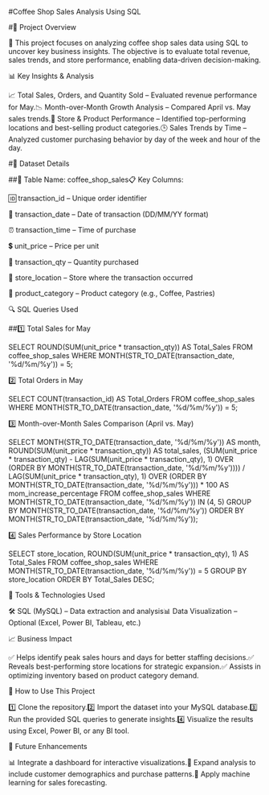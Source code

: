  #Coffee Shop Sales Analysis Using SQL

#📌 Project Overview

🚀 This project focuses on analyzing coffee shop sales data using SQL to uncover key business insights. The objective is to evaluate total revenue, sales trends, and store performance, enabling data-driven decision-making.

📊 Key Insights & Analysis

📈 Total Sales, Orders, and Quantity Sold – Evaluated revenue performance for May.📉 Month-over-Month Growth Analysis – Compared April vs. May sales trends.🏪 Store & Product Performance – Identified top-performing locations and best-selling product categories.🕒 Sales Trends by Time – Analyzed customer purchasing behavior by day of the week and hour of the day.

#📂 Dataset Details

##📌 Table Name: coffee_shop_sales📋 Key Columns:

🆔 transaction_id – Unique order identifier

📅 transaction_date – Date of transaction (DD/MM/YY format)

⏰ transaction_time – Time of purchase

💲 unit_price – Price per unit

🛒 transaction_qty – Quantity purchased

🏬 store_location – Store where the transaction occurred

🍩 product_category – Product category (e.g., Coffee, Pastries)

🔍 SQL Queries Used

##1️⃣ Total Sales for May

SELECT ROUND(SUM(unit_price * transaction_qty)) AS Total_Sales
FROM coffee_shop_sales
WHERE MONTH(STR_TO_DATE(transaction_date, '%d/%m/%y')) = 5;

2️⃣ Total Orders in May

SELECT COUNT(transaction_id) AS Total_Orders
FROM coffee_shop_sales
WHERE MONTH(STR_TO_DATE(transaction_date, '%d/%m/%y')) = 5;

3️⃣ Month-over-Month Sales Comparison (April vs. May)

SELECT
    MONTH(STR_TO_DATE(transaction_date, '%d/%m/%y')) AS month,
    ROUND(SUM(unit_price * transaction_qty)) AS total_sales,
    (SUM(unit_price * transaction_qty) - LAG(SUM(unit_price * transaction_qty), 1)
    OVER (ORDER BY MONTH(STR_TO_DATE(transaction_date, '%d/%m/%y'))))
    / LAG(SUM(unit_price * transaction_qty), 1)
    OVER (ORDER BY MONTH(STR_TO_DATE(transaction_date, '%d/%m/%y'))) * 100 AS mom_increase_percentage
FROM
    coffee_shop_sales
WHERE
    MONTH(STR_TO_DATE(transaction_date, '%d/%m/%y')) IN (4, 5)
GROUP BY
    MONTH(STR_TO_DATE(transaction_date, '%d/%m/%y'))
ORDER BY
    MONTH(STR_TO_DATE(transaction_date, '%d/%m/%y'));

4️⃣ Sales Performance by Store Location

SELECT
    store_location,
    ROUND(SUM(unit_price * transaction_qty), 1) AS Total_Sales
FROM coffee_shop_sales
WHERE MONTH(STR_TO_DATE(transaction_date, '%d/%m/%y')) = 5
GROUP BY store_location
ORDER BY Total_Sales DESC;

🚀 Tools & Technologies Used

🛠 SQL (MySQL) – Data extraction and analysis📊 Data Visualization – Optional (Excel, Power BI, Tableau, etc.)

📈 Business Impact

✅ Helps identify peak sales hours and days for better staffing decisions.✅ Reveals best-performing store locations for strategic expansion.✅ Assists in optimizing inventory based on product category demand.

📎 How to Use This Project

1️⃣ Clone the repository.2️⃣ Import the dataset into your MySQL database.3️⃣ Run the provided SQL queries to generate insights.4️⃣ Visualize the results using Excel, Power BI, or any BI tool.

🎯 Future Enhancements

📊 Integrate a dashboard for interactive visualizations.📌 Expand analysis to include customer demographics and purchase patterns.🔮 Apply machine learning for sales forecasting.
